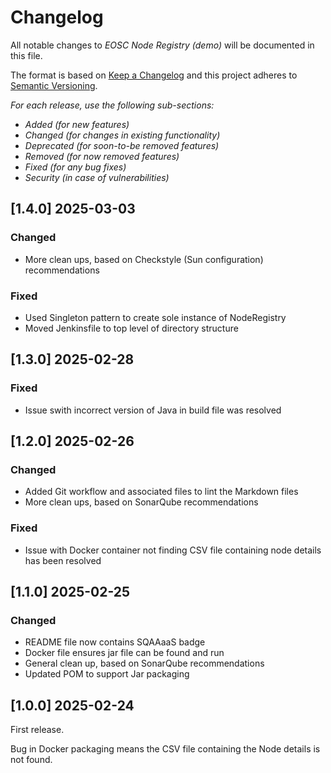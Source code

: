 # Changelog

All notable changes to *EOSC Node Registry (demo)* will be documented in this file.

The format is based on [Keep a Changelog](http://keepachangelog.com/en/1.0.0/)
and this project adheres to [Semantic Versioning](http://semver.org/spec/v2.0.0.html).

*For each release, use the following sub-sections:*

- *Added (for new features)*
- *Changed (for changes in existing functionality)*
- *Deprecated (for soon-to-be removed features)*
- *Removed (for now removed features)*
- *Fixed (for any bug fixes)*
- *Security (in case of vulnerabilities)*

## [1.4.0] 2025-03-03

### Changed

- More clean ups, based on Checkstyle (Sun configuration) recommendations

### Fixed

- Used Singleton pattern to create sole instance of NodeRegistry
- Moved Jenkinsfile to top level of directory structure

## [1.3.0] 2025-02-28

### Fixed

- Issue swith incorrect version of Java in build file was resolved

## [1.2.0] 2025-02-26

### Changed

- Added Git workflow and associated files to lint the Markdown files
- More clean ups, based on SonarQube recommendations

### Fixed

- Issue with Docker container not finding CSV file containing node details has
been resolved

## [1.1.0] 2025-02-25

### Changed

- README file now contains SQAAaaS badge
- Docker file ensures jar file can be found and run
- General clean up, based on SonarQube recommendations
- Updated POM to support Jar packaging

## [1.0.0] 2025-02-24

First release.

Bug in Docker packaging means the CSV file containing the Node details is not found.
